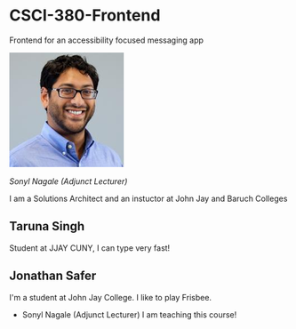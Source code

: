 # CSCI-380-Frontend
Frontend for an accessibility focused messaging app



![](./_assets/1263746.jpeg) 

_Sonyl Nagale (Adjunct Lecturer)_

I am a Solutions Architect and an instuctor at John Jay and Baruch Colleges
## Taruna Singh
Student at JJAY CUNY, I can type very fast!





## Jonathan Safer
I'm a student at John Jay College. I like to play Frisbee.

* Sonyl Nagale (Adjunct Lecturer)
I am teaching this course!

